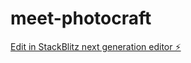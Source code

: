 # meet-photocraft

[Edit in StackBlitz next generation editor ⚡️](https://stackblitz.com/~/github.com/bcardea/meet-photocraft)